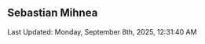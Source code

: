 <h2>Sebastian Mihnea</h2>

<!--RECENT_ACTIVITY:start-->
<!--RECENT_ACTIVITY:end-->
<!--RECENT_ACTIVITY:last_update-->
Last Updated: Monday, September 8th, 2025, 12:31:40 AM
<!--RECENT_ACTIVITY:last_update_end-->

<!---LOL-STATS-START-HERE--->
<!---LOL-STATS-END-HERE--->
